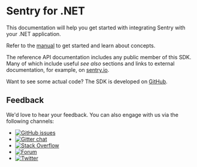 # Sentry for .NET

This documentation will help you get started with integrating Sentry with your .NET application.

Refer to the [manual](/manual/getting-started.md) to get started and learn about concepts.

The reference API documentation includes any public member of this SDK. Many of which include useful *see also* sections and links to external documentation, for example, on [sentry.io](sentry.io).

Want to see some actual code? The SDK is developed on [GitHub](https://github.com/getsentry/sentry-dotnet/).

## Feedback

We'd love to hear your feedback. You can also engage with us via the following channels:

* [![GitHub issues](https://img.shields.io/github/issues/getsentry/sentry-dotnet.svg)](https://github.com/getsentry/sentry-dotnet/issues)
* [![Gitter chat](https://img.shields.io/gitter/room/getsentry/dotnet.svg)](https://gitter.im/getsentry/dotnet)
* [![Stack Overflow](https://img.shields.io/badge/stack%20overflow-sentry-green.svg)](http://stackoverflow.com/questions/tagged/sentry)
* [![Forum](https://img.shields.io/badge/forum-sentry-green.svg)](https://forum.sentry.io/c/sdks)
* [![Twitter](https://img.shields.io/twitter/follow/getsentry.svg?style=social&label=Follow)](https://twitter.com/getsentry)

